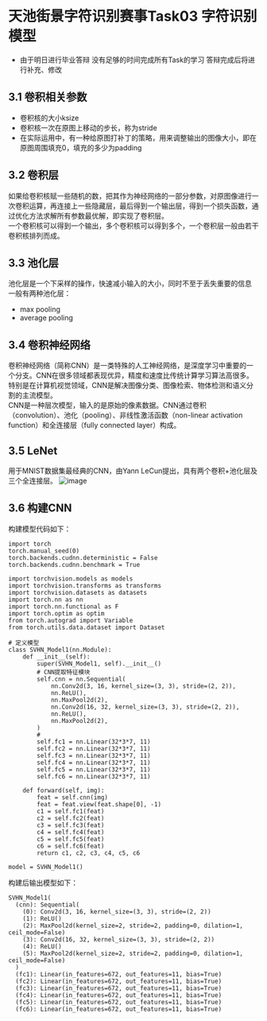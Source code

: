 # 天池街景字符识别赛事Task03 字符识别模型
- 由于明日进行毕业答辩 没有足够的时间完成所有Task的学习 答辩完成后将进行补充、修改

## 3.1 卷积相关参数

- 卷积核的大小ksize
- 卷积核一次在原图上移动的步长，称为stride
- 在实际运用中，有一种给原图打补丁的策略，用来调整输出的图像大小，即在原图周围填充0，填充的多少为padding

## 3.2 卷积层
如果给卷积核赋一些随机的数，把其作为神经网络的一部分参数，对原图像进行一次卷积运算，再连接上一些隐藏层，最后得到一个输出层，得到一个损失函数，通过优化方法求解所有参数最优解，即实现了卷积层。<br>
一个卷积核可以得到一个输出，多个卷积核可以得到多个，一个卷积层一般由若干卷积核排列而成。

## 3.3 池化层
池化层是一个下采样的操作，快速减小输入的大小，同时不至于丢失重要的信息<br>
一般有两种池化层：<br>
- max pooling
- average pooling

## 3.4 卷积神经网络
卷积神经网络（简称CNN）是一类特殊的人工神经网络，是深度学习中重要的一个分支。CNN在很多领域都表现优异，精度和速度比传统计算学习算法高很多。特别是在计算机视觉领域，CNN是解决图像分类、图像检索、物体检测和语义分割的主流模型。<br>
CNN是一种层次模型，输入的是原始的像素数据。CNN通过卷积（convolution）、池化（pooling）、非线性激活函数（non-linear activation function）和全连接层（fully connected layer）构成。

## 3.5 LeNet
用于MNIST数据集最经典的CNN，由Yann LeCun提出，具有两个卷积+池化层及三个全连接层。
![image](000000_labeled.png)

## 3.6 构建CNN
构建模型代码如下：
```
import torch
torch.manual_seed(0)
torch.backends.cudnn.deterministic = False
torch.backends.cudnn.benchmark = True

import torchvision.models as models
import torchvision.transforms as transforms
import torchvision.datasets as datasets
import torch.nn as nn
import torch.nn.functional as F
import torch.optim as optim
from torch.autograd import Variable
from torch.utils.data.dataset import Dataset

# 定义模型
class SVHN_Model1(nn.Module):
    def __init__(self):
        super(SVHN_Model1, self).__init__()
        # CNN提取特征模块
        self.cnn = nn.Sequential(
            nn.Conv2d(3, 16, kernel_size=(3, 3), stride=(2, 2)),
            nn.ReLU(),  
            nn.MaxPool2d(2),
            nn.Conv2d(16, 32, kernel_size=(3, 3), stride=(2, 2)),
            nn.ReLU(), 
            nn.MaxPool2d(2),
        )
        # 
        self.fc1 = nn.Linear(32*3*7, 11)
        self.fc2 = nn.Linear(32*3*7, 11)
        self.fc3 = nn.Linear(32*3*7, 11)
        self.fc4 = nn.Linear(32*3*7, 11)
        self.fc5 = nn.Linear(32*3*7, 11)
        self.fc6 = nn.Linear(32*3*7, 11)
    
    def forward(self, img):        
        feat = self.cnn(img)
        feat = feat.view(feat.shape[0], -1)
        c1 = self.fc1(feat)
        c2 = self.fc2(feat)
        c3 = self.fc3(feat)
        c4 = self.fc4(feat)
        c5 = self.fc5(feat)
        c6 = self.fc6(feat)
        return c1, c2, c3, c4, c5, c6
    
model = SVHN_Model1()
```
构建后输出模型如下：
```
SVHN_Model1(
  (cnn): Sequential(
    (0): Conv2d(3, 16, kernel_size=(3, 3), stride=(2, 2))
    (1): ReLU()
    (2): MaxPool2d(kernel_size=2, stride=2, padding=0, dilation=1, ceil_mode=False)
    (3): Conv2d(16, 32, kernel_size=(3, 3), stride=(2, 2))
    (4): ReLU()
    (5): MaxPool2d(kernel_size=2, stride=2, padding=0, dilation=1, ceil_mode=False)
  )
  (fc1): Linear(in_features=672, out_features=11, bias=True)
  (fc2): Linear(in_features=672, out_features=11, bias=True)
  (fc3): Linear(in_features=672, out_features=11, bias=True)
  (fc4): Linear(in_features=672, out_features=11, bias=True)
  (fc5): Linear(in_features=672, out_features=11, bias=True)
  (fc6): Linear(in_features=672, out_features=11, bias=True)
```
